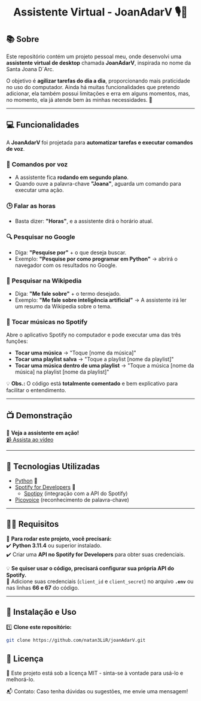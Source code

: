 <h1 align="center"> 
    Assistente Virtual - JoanAdarV 🎙️🤖
</h1>

## 📚 Sobre  
Este repositório contém um projeto pessoal meu, onde desenvolvi uma **assistente virtual de desktop** chamada **JoanAdarV**, inspirada no nome da Santa Joana D´Arc.  

O objetivo é **agilizar tarefas do dia a dia**, proporcionando mais praticidade no uso do computador. Ainda há muitas funcionalidades que pretendo adicionar, ela também possui limitações e erra em alguns momentos, mas, no momento, ela já atende bem às minhas necessidades. 🚀  

---

## 💻 Funcionalidades  

A **JoanAdarV** foi projetada para **automatizar tarefas e executar comandos de voz**.  

### 🎤 **Comandos por voz**  
- A assistente fica **rodando em segundo plano**.  
- Quando ouve a palavra-chave **"Joana"**, aguarda um comando para executar uma ação.  

### 🕒 **Falar as horas**  
- Basta dizer: **"Horas"**, e a assistente dirá o horário atual.  

### 🔍 **Pesquisar no Google**  
- Diga: **"Pesquise por"** + o que deseja buscar.  
- Exemplo: **"Pesquise por como programar em Python"** → abrirá o navegador com os resultados no Google.  

### 📖 **Pesquisar na Wikipedia**  
- Diga: **"Me fale sobre"** + o termo desejado.  
- Exemplo: **"Me fale sobre inteligência artificial"** → A assistente irá ler um resumo da Wikipedia sobre o tema.  

### 🎵 **Tocar músicas no Spotify**  
Abre o aplicativo Spotify no computador e pode executar uma das três funções: 
- **Tocar uma música** → "Toque [nome da música]"  
- **Tocar uma playlist salva** → "Toque a playlist [nome da playlist]"  
- **Tocar uma música dentro de uma playlist** → "Toque a música [nome da música] na playlist [nome da playlist]"  

💡 **Obs.:** O código está **totalmente comentado** e bem explicativo para facilitar o entendimento.  

---

## 📺 Demonstração  

🎥 **Veja a assistente em ação!**  
[📹 Assista ao vídeo](https://youtu.be/59EBdPvlQ0g?feature=shared)  

---

## 🔧 Tecnologias Utilizadas  
- [Python](https://www.python.org) 🐍  
- [Spotify for Developers](https://developer.spotify.com/) 🎵  
    - [Spotipy](https://spotipy.readthedocs.io/) (integração com a API do Spotify)  
- [Picovoice](https://console.picovoice.ai) (reconhecimento de palavra-chave)  

---

## 👨‍🏫 Requisitos  

📌 **Para rodar este projeto, você precisará:**  
✔️ **Python 3.11.4** ou superior instalado.  
✔️ Criar uma **API no Spotify for Developers** para obter suas credenciais.  

💡 **Se quiser usar o código, precisará configurar sua própria API do Spotify.**  
🔑 Adicione suas credenciais (`client_id` e `client_secret`) no arquivo **`.env`** ou nas linhas **66 e 67** do código.

---

## 🚀 Instalação e Uso  

1️⃣ **Clone este repositório:**  
```bash
git clone https://github.com/natan3LiR/joanAdarV.git
```
## 📜 Licença
📄 Este projeto está sob a licença MIT - sinta-se à vontade para usá-lo e melhorá-lo.

📬 Contato: Caso tenha dúvidas ou sugestões, me envie uma mensagem!